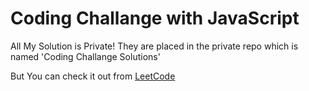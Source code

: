 # Coding Challange with JavaScript
All My Solution is Private! They are placed in the private repo which is named 'Coding Challange Solutions'

But You can check it out from <a href='https://leetcode.com/bekcodingaddict/'>LeetCode</a>

